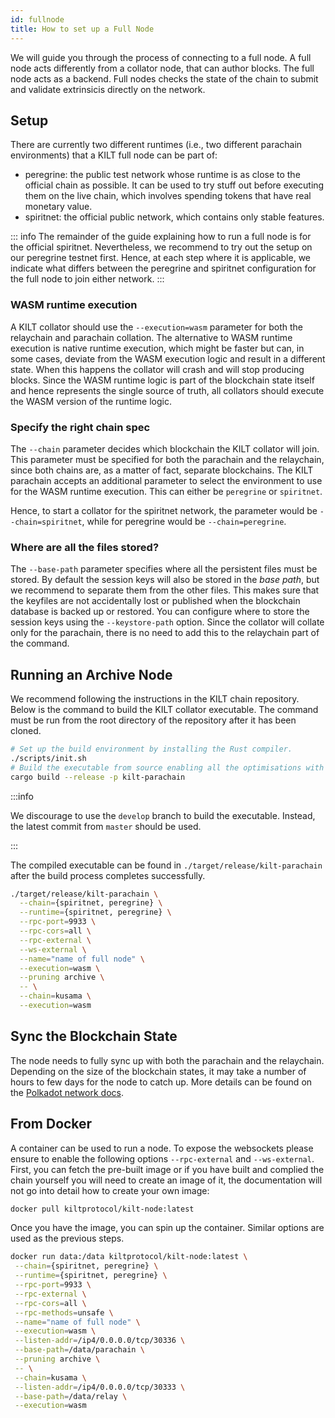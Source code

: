 ```yaml
---
id: fullnode
title: How to set up a Full Node
---
```


We will guide you through the process of connecting to a full node.
A full node acts differently from a collator node, that can author blocks. The full node acts as a backend. Full nodes checks the state of the chain to submit and validate extrinsicis directly on the network.

## Setup

There are currently two different runtimes (i.e., two different parachain environments) that a KILT full node can be part of:

- peregrine: the public test network whose runtime is as close to the official chain as possible. It can be used to try stuff out before executing them on the live chain, which involves spending tokens that have real monetary value.
- spiritnet: the official public network, which contains only stable features.

::: info
The remainder of the guide explaining how to run a full node is for the official spiritnet. Nevertheless, we recommend to try out the setup on our peregrine testnet first. Hence, at each step where it is applicable, we indicate what differs between the peregrine and spiritnet configuration for the full node to join either network.
:::

### WASM runtime execution

A KILT collator should use the `--execution=wasm` parameter for both the relaychain and parachain collation.
The alternative to WASM runtime execution is native runtime execution, which might be faster but can, in some cases, deviate from the WASM execution logic and result in a different state.
When this happens the collator will crash and will stop producing blocks.
Since the WASM runtime logic is part of the blockchain state itself and hence represents the single source of truth, all collators should execute the WASM version of the runtime logic.

### Specify the right chain spec

The `--chain` parameter decides which blockchain the KILT collator will join.
This parameter must be specified for both the parachain and the relaychain, since both chains are, as a matter of fact, separate blockchains.
The KILT parachain accepts an additional parameter to select the environment to use for the WASM runtime execution.
This can either be `peregrine` or `spiritnet`.

Hence, to start a collator for the spiritnet network, the parameter would be `--chain=spiritnet`, while for peregrine would be `--chain=peregrine`.

### Where are all the files stored?

The `--base-path` parameter specifies where all the persistent files must be stored.
By default the session keys will also be stored in the _base path_, but we recommend to separate them from the other files.
This makes sure that the keyfiles are not accidentally lost or published when the blockchain database is backed up or restored.
You can configure where to store the session keys using the `--keystore-path` option.
Since the collator will collate only for the parachain, there is no need to add this to the relaychain part of the command.

## Running an Archive Node

We recommend following the instructions in the KILT chain repository. Below is the command to build the KILT collator executable. The command must be run from the root directory of the repository after it has been cloned.

```bash
# Set up the build environment by installing the Rust compiler.
./scripts/init.sh
# Build the executable from source enabling all the optimisations with --release.
cargo build --release -p kilt-parachain
```

:::info

We discourage to use the `develop` branch to build the executable. Instead, the latest commit from `master` should be used.

:::

The compiled executable can be found in `./target/release/kilt-parachain` after the build process completes successfully.

```bash
./target/release/kilt-parachain \
  --chain={spiritnet, peregrine} \
  --runtime={spiritnet, peregrine} \
  --rpc-port=9933 \
  --rpc-cors=all \
  --rpc-external \
  --ws-external \
  --name="name of full node" \
  --execution=wasm \
  --pruning archive \
  -- \
  --chain=kusama \
  --execution=wasm
```

## Sync the Blockchain State

The node needs to fully sync up with both the parachain and the relaychain.
Depending on the size of the blockchain states, it may take a number of hours to few days for the node to catch up.
More details can be found on the [Polkadot network docs](https://wiki.polkadot.network/docs/maintain-guides-how-to-validate-kusama#synchronize-chain-data).

## From Docker

A container can be used to run a node. To expose the websockets please ensure to enable the following options `--rpc-external` and `--ws-external`. First, you can fetch the pre-built image or if you have built and complied the chain yourself you will need to create an image of it, the documentation will not go into detail how to create your own image:

```bash
docker pull kiltprotocol/kilt-node:latest
```

Once you have the image, you can spin up the container. Similar options are used as the previous steps.

```bash
docker run data:/data kiltprotocol/kilt-node:latest \
 --chain={spiritnet, peregrine} \
 --runtime={spiritnet, peregrine} \
 --rpc-port=9933 \
 --rpc-external \
 --rpc-cors=all \
 --rpc-methods=unsafe \
 --name="name of full node" \
 --execution=wasm \
 --listen-addr=/ip4/0.0.0.0/tcp/30336 \
 --base-path=/data/parachain \
 --pruning archive \
 -- \
 --chain=kusama \
 --listen-addr=/ip4/0.0.0.0/tcp/30333 \
 --base-path=/data/relay \
 --execution=wasm
```

